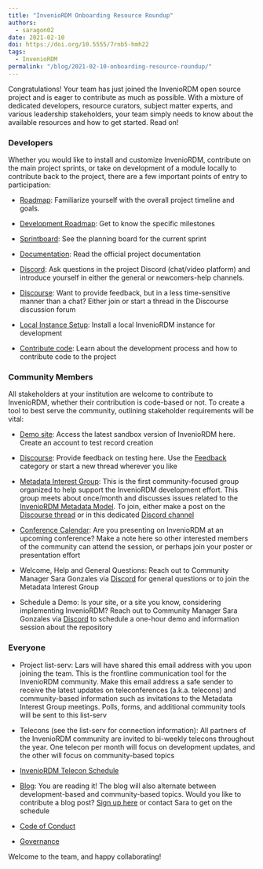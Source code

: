 ```yaml
---
title: "InvenioRDM Onboarding Resource Roundup"
authors: 
  - saragon02
date: 2021-02-10
doi: https://doi.org/10.5555/7rnb5-hmh22
tags: 
  - InvenioRDM
permalink: "/blog/2021-02-10-onboarding-resource-roundup/"
---
```


Congratulations! Your team has just joined the InvenioRDM open source project and is eager to contribute as much as possible. With a mixture of dedicated developers, resource curators, subject matter experts, and various leadership stakeholders, your team simply needs to know about the available resources and how to get started. Read on!


### Developers

Whether you would like to install and customize InvenioRDM, contribute on the main project sprints, or take on development of a module locally to contribute back to the project, there are a few important points of entry to participation:

- [Roadmap](https://inveniosoftware.org/products/rdm/roadmap/): Familiarize yourself with the overall project timeline and goals.

- [Development Roadmap](https://github.com/inveniosoftware/product-rdm/milestones?direction=asc&sort=due_date&state=open): Get to know the specific milestones

- [Sprintboard](https://github.com/orgs/inveniosoftware/projects/63): See the planning board for the current sprint

- [Documentation](https://inveniordm.docs.cern.ch/): Read the official project documentation

- [Discord](https://discord.gg/8qatqBC): Ask questions in the project Discord (chat/video platform) and introduce yourself in either the general or newcomers-help channels.

- [Discourse](https://invenio-talk.web.cern.ch/): Want to provide feedback, but in a less time-sensitive manner than a chat? Either join or start a thread in the Discourse discussion forum

- [Local Instance Setup](https://inveniordm.docs.cern.ch/install/): Install a local InvenioRDM instance for development

- [Contribute code](https://inveniordm.docs.cern.ch/community/code/process/): Learn about the development process and how to contribute code to the project

### Community Members

All stakeholders at your institution are welcome to contribute to InvenioRDM, whether their contribution is code-based or not. To create a tool to best serve the community, outlining stakeholder requirements will be vital:

 - [Demo site](https://inveniordm.web.cern.ch/): Access the latest sandbox version of InvenioRDM here. Create an account to test record creation

 - [Discourse](https://invenio-talk.web.cern.ch/): Provide feedback on testing here. Use the [Feedback](https://invenio-talk.web.cern.ch/c/site-feedback/2) category or start a new thread wherever you like

 - [Metadata Interest Group](https://invenio-talk.web.cern.ch/t/metadata-interest-group/144): This is the first community-focused group organized to help support the InvenioRDM development effort. This group meets about once/month and discusses issues related to the [InvenioRDM Metadata Model](https://inveniordm.docs.cern.ch/reference/metadata/). To join, either make a post on the [Discourse thread](https://invenio-talk.web.cern.ch/t/metadata-interest-group/144) or in this dedicated [Discord channel](https://discord.gg/hqvDW9p7Cx)

 - [Conference Calendar](https://docs.google.com/document/d/1HhGtd39TqxleUkK-b5qyPqMjSg8EBqacxSpoDtydmE8/edit?usp=sharing): Are you presenting on InvenioRDM at an upcoming conference? Make a note here so other interested members of the community can attend the session, or perhaps join your poster or presentation effort

 - Welcome, Help and General Questions: Reach out to Community Manager Sara Gonzales via [Discord](https://discordapp.com/users/saragon7740) for general questions or to join the Metadata Interest Group

 - Schedule a Demo: Is your site, or a site you know, considering implementing InvenioRDM? Reach out to Community Manager Sara Gonzales via [Discord](https://discordapp.com/users/saragon7740) to schedule a one-hour demo and information session about the repository


 ### Everyone

 - Project list-serv: Lars will have shared this email address with you upon joining the team. This is the frontline communication tool for the InvenioRDM community. Make this email address a safe sender to receive the latest updates on teleconferences (a.k.a. telecons) and community-based information such as invitations to the Metadata Interest Group meetings. Polls, forms, and additional community tools will be sent to this list-serv

 - Telecons (see the list-serv for connection information): All partners of the InvenioRDM community are invited to bi-weekly telecons throughout the year. One telecon per month will focus on development updates, and the other will focus on community-based topics

 - [InvenioRDM Telecon Schedule](https://docs.google.com/document/d/1Ks5_xEMujd6vdlSmYGrbCsKP_I2hZasMkg-RIjwxbKg/edit?usp=sharing)

 - [Blog](https://inveniosoftware.org/blog/): You are reading it! The blog will also alternate between development-based and community-based topics. Would you like to contribute a blog post? [Sign up here](https://docs.google.com/document/d/17Zupy06bKPdJMiLJDsfsgKZLgRJnbuj70AUCY1bOA0w/edit?usp=sharing) or contact Sara to get on the schedule

 - [Code of Conduct](https://inveniosoftware.org/governance/#code-of-conduct)

 - [Governance](https://inveniosoftware.org/governance/)


 Welcome to the team, and happy collaborating!